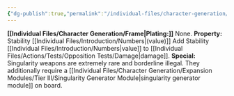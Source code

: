 ```yaml
---
{"dg-publish":true,"permalink":"/individual-files/character-generation/weapons/weapon-damage-types/singularity-damage/"}
---
```


**[[Individual Files/Character Generation/Frame\|Plating:]]** None.
**Property:** Stability [[Individual Files/Introduction/Numbers\|(value)]]
Add Stability [[Individual Files/Introduction/Numbers\|value]] to [[Individual Files/Actions/Tests/Opposition Tests/Damage\|damage]].
**Special:** Singularity weapons are extremely rare and borderline illegal. They additionally require a [[Individual Files/Character Generation/Expansion Modules/Tier III/Singularity Generator Module\|singularity generator module]] on board.